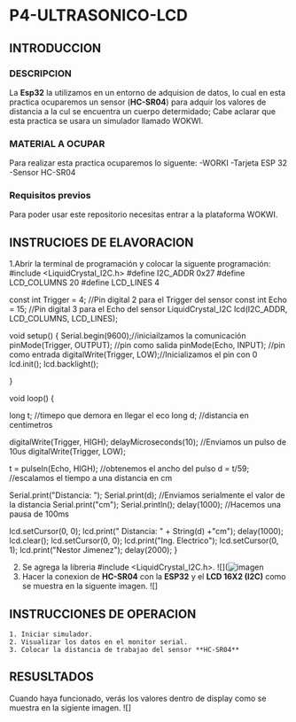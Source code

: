 # P4-ULTRASONICO-LCD
## INTRODUCCION
### DESCRIPCION 
La **Esp32** la utilizamos en un entorno de adquision de datos, lo cual en esta practica ocuparemos un sensor (**HC-SR04**) para adquir los valores de distancia a la cul se encuentra un cuerpo determidado; Cabe aclarar que esta practica se usara un simulador llamado WOKWI.
### MATERIAL A OCUPAR
Para realizar esta practica ocuparemos lo siguente:
-WORKI
-Tarjeta ESP 32
-Sensor HC-SR04
### Requisitos previos
Para poder usar este repositorio necesitas entrar a la plataforma WOKWI.
## INSTRUCIOES DE ELAVORACION 
1.Abrir la terminal de programación y colocar la siguente programación:
#include <LiquidCrystal_I2C.h>
#define I2C_ADDR    0x27
#define LCD_COLUMNS 20
#define LCD_LINES   4

const int Trigger = 4;   //Pin digital 2 para el Trigger del sensor
const int Echo = 15;   //Pin digital 3 para el Echo del sensor
LiquidCrystal_I2C lcd(I2C_ADDR, LCD_COLUMNS, LCD_LINES);

void setup() {
  Serial.begin(9600);//iniciailzamos la comunicación
  pinMode(Trigger, OUTPUT); //pin como salida
  pinMode(Echo, INPUT);  //pin como entrada
  digitalWrite(Trigger, LOW);//Inicializamos el pin con 0
  lcd.init();
  lcd.backlight();

}

void loop()
{

  long t; //timepo que demora en llegar el eco
  long d; //distancia en centimetros

  digitalWrite(Trigger, HIGH);
  delayMicroseconds(10);          //Enviamos un pulso de 10us
  digitalWrite(Trigger, LOW);
  
  t = pulseIn(Echo, HIGH); //obtenemos el ancho del pulso
  d = t/59;             //escalamos el tiempo a una distancia en cm
  
  Serial.print("Distancia: ");
  Serial.print(d);      //Enviamos serialmente el valor de la distancia
  Serial.print("cm");
  Serial.println();
  delay(1000);          //Hacemos una pausa de 100ms

  lcd.setCursor(0, 0);
  lcd.print("  Distancia: " + String(d) +"cm");
  delay(1000);
  lcd.clear();
  lcd.setCursor(0, 0);
  lcd.print("Ing. Electrico");
  lcd.setCursor(0, 1);
  lcd.print("Nestor Jimenez");
  delay(2000);
}

2. Se agrega la libreria #include <LiquidCrystal_I2C.h>.
![](![imagen](https://github.com/nijs17/P4-ULTRASONICO-LCD/assets/153965493/a4471006-6d32-4abc-98e4-b5e09f00e929)
3. Hacer la conexion de **HC-SR04** con la **ESP32** y el **LCD 16X2 (I2C)** como se muestra en la siguente imagen.
![]
## INSTRUCCIONES DE OPERACION 

    1. Iniciar simulador.
    2. Visualizar los datos en el monitor serial.
    3. Colocar la distancia de trabajao del sensor **HC-SR04**
## RESUSLTADOS
Cuando haya funcionado, verás los valores dentro de display como se muestra en la sigiente imagen.
![]
